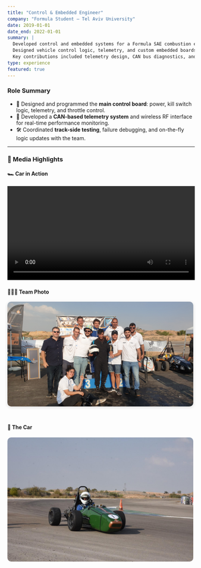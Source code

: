 ```yaml
---
title: "Control & Embedded Engineer"
company: "Formula Student – Tel Aviv University"
date: 2019-01-01
date_end: 2022-01-01
summary: |
  Developed control and embedded systems for a Formula SAE combustion engine race car.  
  Designed vehicle control logic, telemetry, and custom embedded boards.  
  Key contributions included telemetry design, CAN bus diagnostics, and driver control mapping.
type: experience
featured: true
---
```


### Role Summary

- 🧠 Designed and programmed the **main control board**: power, kill switch logic, telemetry, and throttle control.
- 📡 Developed a **CAN-based telemetry system** and wireless RF interface for real-time performance monitoring.
- 🛠️ Coordinated **track-side testing**, failure debugging, and on-the-fly logic updates with the team.

---

### 📸 Media Highlights

#### 🏎️ Car in Action

<video controls width="100%">
  <source src="car_action.mp4" type="video/mp4">
  Your browser does not support the video tag.
</video>

#### 🧑‍🤝‍🧑 Team Photo

<img src="team_photo.jpg" width="500" alt="Our Team" style="border-radius: 10px; box-shadow: 0 2px 8px rgba(0,0,0,0.15); margin-bottom: 1.5rem;" />

#### 🚗 The Car

<img src="car_photo.jpg" width="500" alt="Car" style="border-radius: 10px; margin-bottom: 1.5rem;" />
